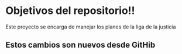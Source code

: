 # Objetivos del repositorio!!

Este proyecto se encarga de manejar los planes de la liga de la justicia


## Estos cambios son nuevos desde GitHib


